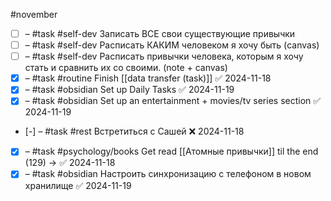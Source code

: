 #november 

- [ ] – #task #self-dev Записать ВСЕ свои существующие привычки
- [ ] – #task #self-dev Расписать КАКИМ человеком я хочу быть (canvas)
- [ ] – #task #self-dev Расписать привычки человека, которым я хочу стать и сравнить их со своими. (note + canvas)
- [x] – #task #routine Finish [[data transfer (task)]] ✅ 2024-11-18
- [x] – #task #obsidian Set up Daily Tasks ✅ 2024-11-19
- [x] – #task #obsidian Set up an entertainment + movies/tv series section ✅ 2024-11-19
- [-] – #task #rest Встретиться с Сашей ❌ 2024-11-18
- [x] – #task #psychology/books Get read [[Атомные привычки]] til the end (129) -> ✅ 2024-11-18
- [x] – #task #obsidian Настроить синхронизацию с телефоном в новом хранилище ✅ 2024-11-19